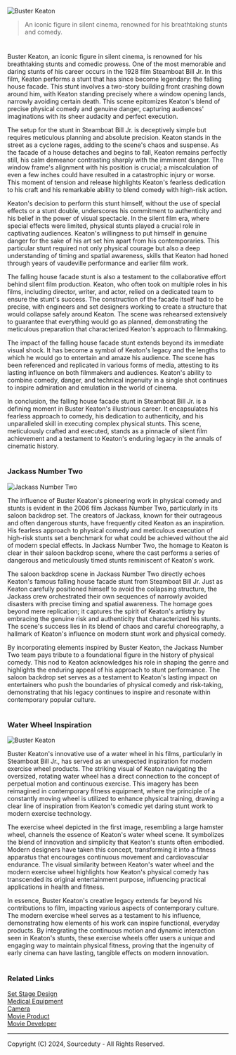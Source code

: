 ![Buster Keaton](https://github.com/sourceduty/Buster_Keaton/assets/123030236/ee14f070-c3ca-489e-a234-52293ea78f0d)

> An iconic figure in silent cinema, renowned for his breathtaking stunts and comedy.

#

Buster Keaton, an iconic figure in silent cinema, is renowned for his breathtaking stunts and comedic prowess. One of the most memorable and daring stunts of his career occurs in the 1928 film Steamboat Bill Jr. In this film, Keaton performs a stunt that has since become legendary: the falling house facade. This stunt involves a two-story building front crashing down around him, with Keaton standing precisely where a window opening lands, narrowly avoiding certain death. This scene epitomizes Keaton's blend of precise physical comedy and genuine danger, capturing audiences' imaginations with its sheer audacity and perfect execution.

The setup for the stunt in Steamboat Bill Jr. is deceptively simple but requires meticulous planning and absolute precision. Keaton stands in the street as a cyclone rages, adding to the scene's chaos and suspense. As the facade of a house detaches and begins to fall, Keaton remains perfectly still, his calm demeanor contrasting sharply with the imminent danger. The window frame's alignment with his position is crucial; a miscalculation of even a few inches could have resulted in a catastrophic injury or worse. This moment of tension and release highlights Keaton's fearless dedication to his craft and his remarkable ability to blend comedy with high-risk action.

Keaton's decision to perform this stunt himself, without the use of special effects or a stunt double, underscores his commitment to authenticity and his belief in the power of visual spectacle. In the silent film era, where special effects were limited, physical stunts played a crucial role in captivating audiences. Keaton's willingness to put himself in genuine danger for the sake of his art set him apart from his contemporaries. This particular stunt required not only physical courage but also a deep understanding of timing and spatial awareness, skills that Keaton had honed through years of vaudeville performance and earlier film work.

The falling house facade stunt is also a testament to the collaborative effort behind silent film production. Keaton, who often took on multiple roles in his films, including director, writer, and actor, relied on a dedicated team to ensure the stunt's success. The construction of the facade itself had to be precise, with engineers and set designers working to create a structure that would collapse safely around Keaton. The scene was rehearsed extensively to guarantee that everything would go as planned, demonstrating the meticulous preparation that characterized Keaton's approach to filmmaking.

The impact of the falling house facade stunt extends beyond its immediate visual shock. It has become a symbol of Keaton's legacy and the lengths to which he would go to entertain and amaze his audience. The scene has been referenced and replicated in various forms of media, attesting to its lasting influence on both filmmakers and audiences. Keaton's ability to combine comedy, danger, and technical ingenuity in a single shot continues to inspire admiration and emulation in the world of cinema.

In conclusion, the falling house facade stunt in Steamboat Bill Jr. is a defining moment in Buster Keaton's illustrious career. It encapsulates his fearless approach to comedy, his dedication to authenticity, and his unparalleled skill in executing complex physical stunts. This scene, meticulously crafted and executed, stands as a pinnacle of silent film achievement and a testament to Keaton's enduring legacy in the annals of cinematic history.

#
### Jackass Number Two

![Jackass Number Two](https://github.com/sourceduty/Buster_Keaton/assets/123030236/f18b331c-d698-400d-955d-7bcb5860b19f)

The influence of Buster Keaton's pioneering work in physical comedy and stunts is evident in the 2006 film Jackass Number Two, particularly in its saloon backdrop set. The creators of Jackass, known for their outrageous and often dangerous stunts, have frequently cited Keaton as an inspiration. His fearless approach to physical comedy and meticulous execution of high-risk stunts set a benchmark for what could be achieved without the aid of modern special effects. In Jackass Number Two, the homage to Keaton is clear in their saloon backdrop scene, where the cast performs a series of dangerous and meticulously timed stunts reminiscent of Keaton's work.

The saloon backdrop scene in Jackass Number Two directly echoes Keaton's famous falling house facade stunt from Steamboat Bill Jr. Just as Keaton carefully positioned himself to avoid the collapsing structure, the Jackass crew orchestrated their own sequences of narrowly avoided disasters with precise timing and spatial awareness. The homage goes beyond mere replication; it captures the spirit of Keaton's artistry by embracing the genuine risk and authenticity that characterized his stunts. The scene's success lies in its blend of chaos and careful choreography, a hallmark of Keaton's influence on modern stunt work and physical comedy.

By incorporating elements inspired by Buster Keaton, the Jackass Number Two team pays tribute to a foundational figure in the history of physical comedy. This nod to Keaton acknowledges his role in shaping the genre and highlights the enduring appeal of his approach to stunt performance. The saloon backdrop set serves as a testament to Keaton's lasting impact on entertainers who push the boundaries of physical comedy and risk-taking, demonstrating that his legacy continues to inspire and resonate within contemporary popular culture.

#
### Water Wheel Inspiration

![Buster Keaton](https://github.com/sourceduty/Buster_Keaton/assets/123030236/af224813-4f6a-4871-87fe-bb427f4049fa)

Buster Keaton's innovative use of a water wheel in his films, particularly in Steamboat Bill Jr., has served as an unexpected inspiration for modern exercise wheel products. The striking visual of Keaton navigating the oversized, rotating water wheel has a direct connection to the concept of perpetual motion and continuous exercise. This imagery has been reimagined in contemporary fitness equipment, where the principle of a constantly moving wheel is utilized to enhance physical training, drawing a clear line of inspiration from Keaton's comedic yet daring stunt work to modern exercise technology.

The exercise wheel depicted in the first image, resembling a large hamster wheel, channels the essence of Keaton's water wheel scene. It symbolizes the blend of innovation and simplicity that Keaton's stunts often embodied. Modern designers have taken this concept, transforming it into a fitness apparatus that encourages continuous movement and cardiovascular endurance. The visual similarity between Keaton's water wheel and the modern exercise wheel highlights how Keaton's physical comedy has transcended its original entertainment purpose, influencing practical applications in health and fitness.

In essence, Buster Keaton's creative legacy extends far beyond his contributions to film, impacting various aspects of contemporary culture. The modern exercise wheel serves as a testament to his influence, demonstrating how elements of his work can inspire functional, everyday products. By integrating the continuous motion and dynamic interaction seen in Keaton's stunts, these exercise wheels offer users a unique and engaging way to maintain physical fitness, proving that the ingenuity of early cinema can have lasting, tangible effects on modern innovation.

#
### Related Links

[Set Stage Design](https://github.com/sourceduty/Set_Stage_Design)
<br>
[Medical Equipment](https://github.com/sourceduty/Medical_Equipment)
<br>
[Camera](https://github.com/sourceduty/Camera)
<br>
[Movie Product](https://github.com/sourceduty/Movie_Product)
<br>
[Movie Developer](https://github.com/sourceduty/Movie_Developer)

***
Copyright (C) 2024, Sourceduty - All Rights Reserved.
